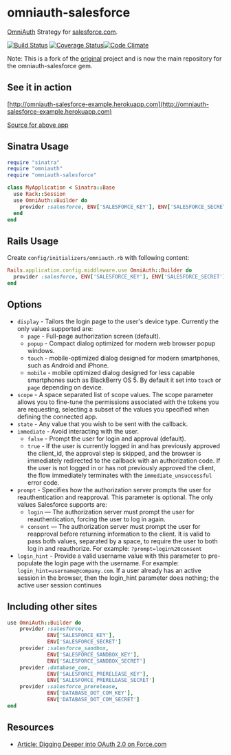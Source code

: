 # omniauth-salesforce

[OmniAuth](https://github.com/intridea/omniauth) Strategy for [salesforce.com](salesforce.com).

[![Build Status](https://travis-ci.org/dotpromo/omniauth-salesforce.svg?branch=master)](https://travis-ci.org/dotpromo/omniauth-salesforce)
[![Coverage Status](https://coveralls.io/repos/dotpromo/omniauth-salesforce/badge.png)](https://coveralls.io/r/dotpromo/omniauth-salesforce)[![Code Climate](https://codeclimate.com/github/dotpromo/omniauth-salesforce.png)](https://codeclimate.com/github/dotpromo/omniauth-salesforce)

Note: This is a fork of the [original](https://github.com/richardvanhook/omniauth-salesforce) project and is now the main repository for the omniauth-salesforce gem.

## See it in action

[http://omniauth-salesforce-example.herokuapp.com](http://omniauth-salesforce-example.herokuapp.com)

[Source for above app](https://github.com/richardvanhook/omniauth-salesforce-example)

## Sinatra Usage

```ruby
require "sinatra"
require "omniauth"
require "omniauth-salesforce"

class MyApplication < Sinatra::Base
  use Rack::Session
  use OmniAuth::Builder do
    provider :salesforce, ENV['SALESFORCE_KEY'], ENV['SALESFORCE_SECRET']
  end
end
```

## Rails Usage

Create `config/initializers/omniauth.rb` with following content:

```ruby
Rails.application.config.middleware.use OmniAuth::Builder do
  provider :salesforce, ENV['SALESFORCE_KEY'], ENV['SALESFORCE_SECRET']
end
```

## Options

* `display` - Tailors the login page to the user's device type. Currently the only values supported are:
  * `page` - Full-page authorization screen (default).
  * `popup` - Compact dialog optimized for modern web browser popup windows.
  * `touch` - mobile-optimized dialog designed for modern smartphones, such as Android and iPhone.
  * `mobile` - mobile optimized dialog designed for less capable smartphones such as BlackBerry OS 5.
  By default it set into `touch` or `page` depending on device.
* `scope` - A space separated list of scope values. The scope parameter allows you to fine-tune the permissions associated with the tokens you are requesting, selecting a subset of the values you specified when defining the connected app.
* `state` - Any value that you wish to be sent with the callback.
* `immediate` - Avoid interacting with the user.
  * `false` - Prompt the user for login and approval (default).
  * `true` - If the user is currently logged in and has previously approved the client_id, the approval step is skipped, and the browser is immediately redirected to the callback with an authorization code. If the user is not logged in or has not previously approved the client, the flow immediately terminates with the `immediate_unsuccessful` error code.
* `prompt` - Specifies how the authorization server prompts the user for reauthentication and reapproval. This parameter is optional. The only values Salesforce supports are:
  * `login` — The authorization server must prompt the user for reauthentication, forcing the user to log in again.
  * `consent` — The authorization server must prompt the user for reapproval before returning information to the client.
It is valid to pass both values, separated by a space, to require the user to both log in and reauthorize. For example:
`?prompt=login%20consent`
* `login_hint` - Provide a valid username value with this parameter to pre-populate the login page with the username. For example: `login_hint=username@company.com`. If a user already has an active session in the browser, then the login_hint parameter does nothing; the active user session continues

## Including other sites

```ruby
use OmniAuth::Builder do
    provider :salesforce,
             ENV['SALESFORCE_KEY'],
             ENV['SALESFORCE_SECRET']
    provider :salesforce_sandbox,
             ENV['SALESFORCE_SANDBOX_KEY'],
             ENV['SALESFORCE_SANDBOX_SECRET']
    provider :database_com,
             ENV['SALESFORCE_PRERELEASE_KEY'],
             ENV['SALESFORCE_PRERELEASE_SECRET']
    provider :salesforce_prerelease,
             ENV['DATABASE_DOT_COM_KEY'],
             ENV['DATABASE_DOT_COM_SECRET']
end
```

## Resources

* [Article: Digging Deeper into OAuth 2.0 on Force.com](http://wiki.developerforce.com/index.php/Digging_Deeper_into_OAuth_2.0_on_Force.com)
